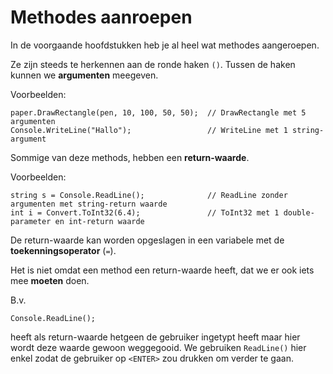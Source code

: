 # Methodes aanroepen

In de voorgaande hoofdstukken heb je al heel wat methodes aangeroepen.

Ze zijn steeds te herkennen aan de ronde haken `()`. Tussen de haken kunnen
we **argumenten** meegeven.

Voorbeelden:

```
paper.DrawRectangle(pen, 10, 100, 50, 50);  // DrawRectangle met 5 argumenten
Console.WriteLine("Hallo");                 // WriteLine met 1 string-argument
```

Sommige van deze methods, hebben een **return-waarde**.

Voorbeelden:

```
string s = Console.ReadLine();              // ReadLine zonder argumenten met string-return waarde
int i = Convert.ToInt32(6.4);               // ToInt32 met 1 double-parameter en int-return waarde
```

De return-waarde kan worden opgeslagen in een variabele met de
**toekenningsoperator** (`=`).

Het is niet omdat een method een return-waarde heeft, dat we er ook iets
mee **moeten** doen.

B.v.

```
Console.ReadLine();
```

heeft als return-waarde hetgeen de gebruiker ingetypt heeft maar hier
wordt deze waarde gewoon weggegooid. We gebruiken `ReadLine()` hier enkel
zodat de gebruiker op `<ENTER>` zou drukken om verder te gaan.
